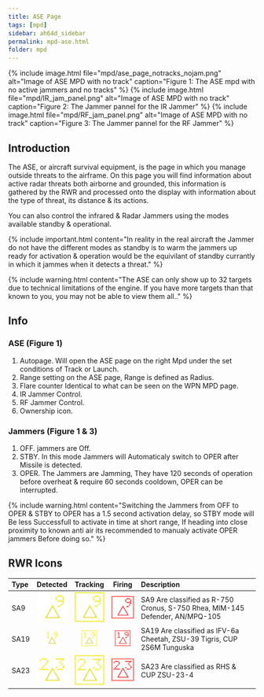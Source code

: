 ```yaml
---
title: ASE Page
tags: [mpd]
sidebar: ah64d_sidebar
permalink: mpd-ase.html
folder: mpd
---
```



{% include image.html file="mpd/ase_page_notracks_nojam.png" alt="Image of ASE MPD with no track" caption="Figure 1: The ASE mpd with no active jammers and no tracks" %}
{% include image.html file="mpd/IR_jam_panel.png" alt="Image of ASE MPD with no track" caption="Figure 2: The Jammer pannel for the IR Jammer" %}
{% include image.html file="mpd/RF_jam_panel.png" alt="Image of ASE MPD with no track" caption="Figure 3: The Jammer pannel for the RF Jammer" %}


## Introduction

The ASE, or aircraft survival equipment, is the page in which you manage outside threats to the airframe. On this page you will find information about active radar threats both airborne and grounded, this information is gathered by the RWR and processed onto the display with information about the type of threat, its distance & its actions.

You can also control the infrared & Radar Jammers using the modes available standby & operational.

{% include important.html content="In reality in the real aircraft the Jammer do not have the different modes as standby is to warm the jammers up ready for activation & operation would be the equivilant of standby currantly in which it jammes when it detects a threat." %}

{% include warning.html content="The ASE can only show up to 32 targets due to technical limitations of the engine. If you have more targets than that known to you, you may not be able to view them all.." %}

## Info

### ASE (Figure 1)

1. Autopage. Will open the ASE page on the right Mpd under the set conditions of Track or Launch.
2. Range setting on the ASE page, Range is defined as Radius.
3. Flare counter Identical to what can be seen on the WPN MPD page.
4. IR Jammer Control.
5. RF Jammer Control.
6. Ownership icon.

### Jammers (Figure 1 & 3)

1. OFF. jammers are Off.
2. STBY. In this mode Jammers will Automaticaly switch to OPER after Missile is detected.
3. OPER. The Jammers are Jamming, They have 120 seconds of operation before overheat & require 60 seconds cooldown, OPER can be interrupted.

{% include warning.html content="Switching the Jammers from OFF to OPER & STBY to OPER has a 1.5 second activation delay, so STBY mode will Be less Successfull to activate in time at short range, If heading into close proximity to known anti air its recommended to manualy activate OPER jammers Before doing so." %}

## RWR Icons

| Type | Detected | Tracking | Firing | Description
| :- | :-: | :-: | :-: | :- |
| SA9 | ![](images/tex/icons/9D.png) | ![](images/tex/icons/9T.png) | ![](images/tex/icons/9L.png) | SA9 Are classified as R-750 Cronus, S-750 Rhea, MIM-145 Defender, AN/MPQ-105
| SA19 | ![](images/tex/icons/19D.png) | ![](images/tex/icons/19T.png) | ![](images/tex/icons/19L.png) | SA19 Are classified as IFV-6a Cheetah, ZSU-39 Tigris, CUP 2S6M Tunguska    
| SA23 | ![](images/tex/icons/23D.png) | ![](images/tex/icons/23T.png) | ![](images/tex/icons/23L.png) | SA23 Are classified as RHS & CUP ZSU-23-4